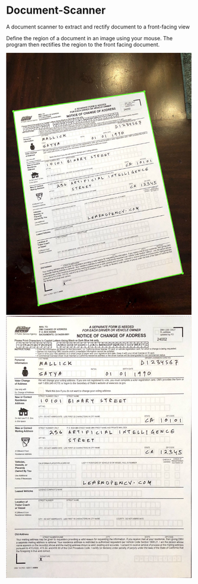 # Document-Scanner
A document scanner to extract and rectify document to a front-facing view

Define the region of a document in an image using your mouse. The program then rectifies the region to the front facing document.

<img src="https://github.com/yyhz76/Document-Scanner/blob/main/images/original_image.png" width="500" height="707">![alt text](https://github.com/yyhz76/Document-Scanner/blob/main/images/rectified_image.png)<br /><br />  

